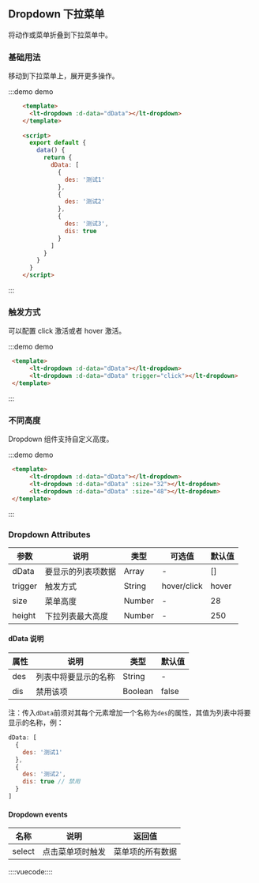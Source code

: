 ## Dropdown 下拉菜单

将动作或菜单折叠到下拉菜单中。

### 基础用法

移动到下拉菜单上，展开更多操作。

:::demo demo
```html
    <template>
      <lt-dropdown :d-data="dData"></lt-dropdown>
    </template>
    
    <script>
      export default {
        data() {
          return {
            dData: [
              {
                des: '测试1'
              },
              {
                des: '测试2'
              },
              {
                des: '测试3',
                dis: true
              }
            ]
          }
        }
      }
    </script>
```
:::

### 触发方式

可以配置 click 激活或者 hover 激活。

:::demo demo
```html
 <template>
      <lt-dropdown :d-data="dData"></lt-dropdown>
      <lt-dropdown :d-data="dData" trigger="click"></lt-dropdown>
 </template>
```
:::

### 不同高度

Dropdown 组件支持自定义高度。

:::demo demo
```html
 <template>
      <lt-dropdown :d-data="dData"></lt-dropdown>
      <lt-dropdown :d-data="dData" :size="32"></lt-dropdown>
      <lt-dropdown :d-data="dData" :size="48"></lt-dropdown>
 </template>
```
:::

### Dropdown Attributes

参数|说明|类型|可选值|默认值
---|---|---|---|---|
dData|要显示的列表项数据|Array|-|[]
trigger|触发方式|String|hover/click|hover
size|菜单高度|Number|-|28
height|下拉列表最大高度|Number|-|250

#### dData 说明

属性|说明|类型|默认值
---|---|---|---
des|列表中将要显示的名称|String|-
dis|禁用该项|Boolean|false

注：传入`dData`前须对其每个元素增加一个名称为`des`的属性，其值为列表中将要显示的名称，例：
```js
dData: [
  {
    des: '测试1'
  },
  {
    des: '测试2',
    dis: true // 禁用
  }
]
```

#### Dropdown events

名称|说明|返回值
---|---|---
select|点击菜单项时触发|菜单项的所有数据

::::vuecode::::
<script>
  export default {
    data () {
      return {
        dData: [
          {
            des: '测试1'
          },
          {
            des: '测试2'
          },
          {
            des: '测试3',
            dis: true
          }
        ]
  
      }
    }
  }
</script>